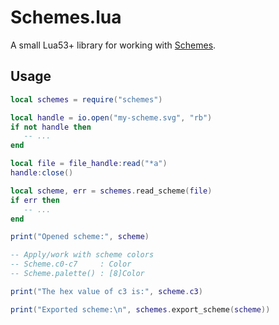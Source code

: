 # Schemes.lua

A small Lua53+ library for working with [Schemes](https://github.com/judah-caruso/schemes).


## Usage

```lua
local schemes = require("schemes")

local handle = io.open("my-scheme.svg", "rb")
if not handle then
   -- ...
end

local file = file_handle:read("*a")
handle:close()

local scheme, err = schemes.read_scheme(file)
if err then
   -- ...
end

print("Opened scheme:", scheme)

-- Apply/work with scheme colors
-- Scheme.c0-c7     : Color
-- Scheme.palette() : [8]Color

print("The hex value of c3 is:", scheme.c3)

print("Exported scheme:\n", schemes.export_scheme(scheme))
```
